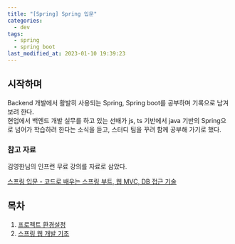 ```yaml
---
title: "[Spring] Spring 입문"
categories:
  - dev
tags:
  - spring
  - spring boot
last_modified_at: 2023-01-10 19:39:23
---
```


## 시작하며

Backend 개발에서 활발히 사용되는 Spring, Spring boot를 공부하며 기록으로 남겨보려 한다. \
현업에서 백엔드 개발 실무를 하고 있는 선배가 js, ts 기반에서 java 기반의 Spring으로 넘어가 학습하려 한다는 소식을 듣고, 스터디 팀을 꾸려 함께 공부해 가기로 했다.

### 참고 자료

김영한님의 인프런 무료 강의를 자료로 삼았다.

[스프링 입문 - 코드로 배우는 스프링 부트, 웹 MVC, DB 접근 기술](https://www.inflearn.com/course/%EC%8A%A4%ED%94%84%EB%A7%81-%EC%9E%85%EB%AC%B8-%EC%8A%A4%ED%94%84%EB%A7%81%EB%B6%80%ED%8A%B8)

## 목차

1. [프로젝트 환경설정](https://omjinlts.github.io/dev/spring-01/)
2. [스프링 웹 개발 기초](https://omjinlts.github.io/dev/spring-02/)
